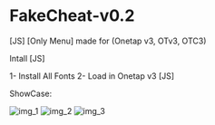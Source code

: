 # FakeCheat-v0.2
[JS] [Only Menu] made for (Onetap v3, OTv3, OTC3) 

Intall [JS]

1- Install All Fonts 
2- Load in Onetap v3 [JS]

ShowCase:

![img_1](https://user-images.githubusercontent.com/79405279/135698707-0813169d-ffb8-4a44-9aaf-b90236c638c0.png)
![img_2](https://user-images.githubusercontent.com/79405279/135698734-4eca3a22-5622-4dc7-a765-6668c1344bee.png)
![img_3](https://user-images.githubusercontent.com/79405279/135698712-7e806b02-32c7-4d95-a17b-7f44f03c89e8.png)
